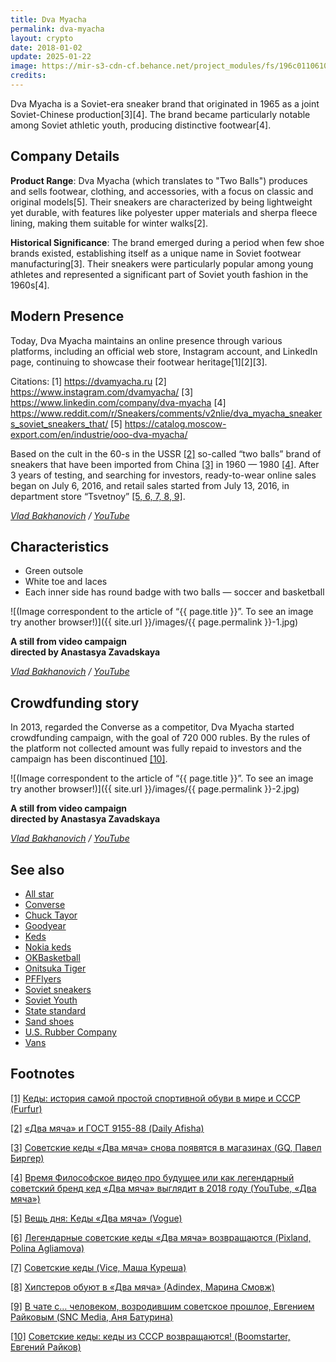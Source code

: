 ```yaml
---
title: Dva Myacha
permalink: dva-myacha
layout: crypto
date: 2018-01-02
update: 2025-01-22
image: https://mir-s3-cdn-cf.behance.net/project_modules/fs/196c01106102001.5f8822e6906e0.jpg
credits:
---
```


Dva Myacha is a Soviet-era sneaker brand that originated in 1965 as a joint Soviet-Chinese production[3][4]. The brand became particularly notable among Soviet athletic youth, producing distinctive footwear[4].

## Company Details

**Product Range**: Dva Myacha (which translates to "Two Balls") produces and sells footwear, clothing, and accessories, with a focus on classic and original models[5]. Their sneakers are characterized by being lightweight yet durable, with features like polyester upper materials and sherpa fleece lining, making them suitable for winter walks[2].

**Historical Significance**: The brand emerged during a period when few shoe brands existed, establishing itself as a unique name in Soviet footwear manufacturing[3]. Their sneakers were particularly popular among young athletes and represented a significant part of Soviet youth fashion in the 1960s[4].

## Modern Presence

Today, Dva Myacha maintains an online presence through various platforms, including an official web store, Instagram account, and LinkedIn page, continuing to showcase their footwear heritage[1][2][3].

Citations:
[1] https://dvamyacha.ru
[2] https://www.instagram.com/dvamyacha/
[3] https://www.linkedin.com/company/dva-myacha
[4] https://www.reddit.com/r/Sneakers/comments/v2nlie/dva_myacha_sneakers_soviet_sneakers_that/
[5] https://catalog.moscow-export.com/en/industrie/ooo-dva-myacha/

Based on the cult in the 60-s in the USSR <span id="a2">[\[2\]](#f2)</span> so-called “two balls” brand of sneakers that have been imported from China <span id="a3">[\[3\]](#f3)</span> in 1960 — 1980 <span id="a4">[\[4\]](#f4)</span>. After 3 years of testing, and searching for investors, ready-to-wear online sales began on July 6, 2016, and retail sales started from July 13, 2016, in department store “Tsvetnoy” <span id="a5">[\[5, 6, 7, 8, 9\]](#f5)</span>.


*[Vlad Bakhanovich](bakhanovich-vlad) / [YouTube](https://www.youtube.com/watch?v=Z90Mr4jhEgA)*

## Сharacteristics

+ Green outsole  
+ White toe and laces
+ Each inner side has round badge with two balls — soccer and basketball

![(Image correspondent to the article of “{{ page.title }}”. To see an image try another browser!)]({{ site.url }}/images/{{ page.permalink }}-1.jpg)

**A still from video campaign<br>directed by Anastasya Zavadskaya**

*[Vlad Bakhanovich](bakhanovich-vlad) / [YouTube](https://www.youtube.com/watch?v=Z90Mr4jhEgA)*

## Crowdfunding story

In 2013, regarded the Converse as a competitor, Dva Myacha started crowdfunding campaign, with the goal of 720 000 rubles. By the rules of the platform not collected amount  was fully repaid to investors and the campaign has been discontinued <span id="a10">[\[10\]](#f10)</span>.

![(Image correspondent to the article of “{{ page.title }}”. To see an image try another browser!)]({{ site.url }}/images/{{ page.permalink }}-2.jpg)

**A still from video campaign<br>directed by Anastasya Zavadskaya**

*[Vlad Bakhanovich](bakhanovich-vlad) / [YouTube](https://www.youtube.com/watch?v=Z90Mr4jhEgA)*

## See also

+ [All star](all-star)
+ [Converse](converse)
+ [Chuck Tayor](chuck-tayor)
+ [Goodyear](goodyear)
+ [Keds](keds)
+ [Nokia keds](nokia-keds)
+ [OKBasketball](okbasketball)
+ [Onitsuka Tiger](onitsuka-tiger)
+ [PFFlyers](pfflyers)
+ [Soviet sneakers](soviet-sneakers)
+ [Soviet Youth](soviet-youth)
+ [State standard](state-standard)
+ [Sand shoes](sand-shoes)
+ [U.S. Rubber Company](us-rubber-company)
+ [Vans](vans)

## Footnotes

[[1]](#a1) <span id="f1"></span> [Кеды: история самой простой спортивной обуви в мире и СССР (Furfur)](http://www.furfur.me/furfur/culture/culture/164015-kedy-sovok-dva-myacha)

[[2]](#a2) <span id="f2"></span> [«Два мяча» и ГОСТ 9155-88 (Daily Afisha)](https://daily.afisha.ru/archive/gorod/archive/v-rossii-vozobnovljajut-proizvodstvo-sovetskih-ked/)

[[3]](#a3) <span id="f3"></span> [Советские кеды «Два мяча» снова появятся в магазинах (GQ, Павел Биргер)](https://www.gq.ru/style/sovetskie-kedy-dva-myacha-snova-poyavyatsya-v-magazinah)

[[4]](#a4) <span id="f4"></span> [Время Философское видео про будущее или как легендарный советский бренд кед «Два мяча» выглядит в 2018 году (YouTube, «Два мяча»)](https://www.youtube.com/watch?v=Z90Mr4jhEgA&t=5s)

[[5]](#a5) <span id="f5"></span> [Вещь дня: Kеды «Два мяча» (Vogue)](https://www.vogue.ru/fashion/favourites-of-vogue/Veshch_dnya_kedy_Dva_myacha/)

[[6]](#a6) <span id="f6"></span> [Легендарные советские кеды «Два мяча» возвращаются (Pixland, Polina Agliamova)](https://www.pixland.uz/2016/07/07/5907/kedy-dva-mjacha/)

[[7]](#a7) <span id="f7"></span> [Советские кеды (Vice, Маша Куреша)](https://www.vice.com/ru/article/bmz38m/soviet-keds)

[[8]](#a8) <span id="f8"></span> [Хипстеров обуют в «Два мяча» (Аdindex, Марина Смовж)](https://adindex.ru/news/offtop/2013/03/25/97704.phtml)

[[9]](#a9) <span id="f9"></span> [В чате с… человеком, возродившим советское прошлое, Евгением Райковым (SNC Media, Аня Батурина)](http://www.sncmedia.ru/fashion/v-chate-s-chelovekom-vozrodivshim-sovetskie-proshloe-evgeniem-raykovym/)

[[10]](#a10) <span id="f10"></span> [Советские кеды: кеды из СССР возвращаются! (Boomstarter, Евгений Райков)](https://boomstarter.ru/projects/ss/sovetskie_kedy_kedy_iz_sssr_vozvraschayutsya)

